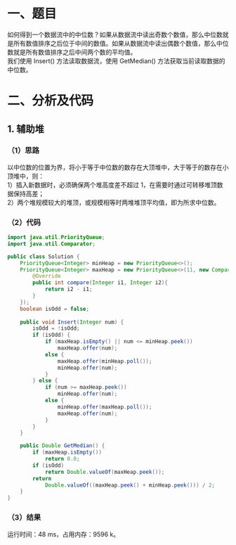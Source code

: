 # 一、题目
如何得到一个数据流中的中位数？如果从数据流中读出奇数个数值，那么中位数就是所有数值排序之后位于中间的数值。如果从数据流中读出偶数个数值，那么中位数就是所有数值排序之后中间两个数的平均值。  
我们使用 Insert() 方法读取数据流，使用 GetMedian() 方法获取当前读取数据的中位数。  
# 二、分析及代码
## 1. 辅助堆
### （1）思路
以中位数的位置为界，将小于等于中位数的数存在大顶堆中，大于等于的数存在小顶堆中，则：  
1）插入新数据时，必须确保两个堆高度差不超过 1，在需要时通过可转移堆顶数据保持高差；  
2）两个堆规模较大的堆顶，或规模相等时两堆堆顶平均值，即为所求中位数。  
### （2）代码
```java
import java.util.PriorityQueue;
import java.util.Comparator;

public class Solution {
    PriorityQueue<Integer> minHeap = new PriorityQueue<>();
    PriorityQueue<Integer> maxHeap = new PriorityQueue<>(11, new Comparator<Integer>(){
        @Override
        public int compare(Integer i1, Integer i2){
            return i2 - i1;
        }
    });
    boolean isOdd = false;
    
    public void Insert(Integer num) {
        isOdd = !isOdd;
        if (isOdd) {
            if (maxHeap.isEmpty() || num <= minHeap.peek())
                maxHeap.offer(num);
            else {
                maxHeap.offer(minHeap.poll());
                minHeap.offer(num);
            }
        } else {
            if (num >= maxHeap.peek())
                minHeap.offer(num);
            else {
                minHeap.offer(maxHeap.poll());
                maxHeap.offer(num);
            }
        }
    }

    public Double GetMedian() {
        if (maxHeap.isEmpty())
            return 0.0;
        if (isOdd)
            return Double.valueOf(maxHeap.peek());
        return
            Double.valueOf((maxHeap.peek() + minHeap.peek())) / 2;
    }
}
```
### （3）结果
运行时间：48 ms，占用内存：9596 k。
